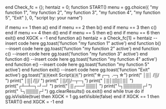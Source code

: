 end
Check_fc = {};
hentaiz = 0;
function START()
  menu = gg.choice({
    "my function 1",
    "my function 2",
    "my function 3",
    "my function 4",
    "my function 5",
    "Exit"
  }, 0, "script by: your name")

  if menu == 1 then a() end
  if menu == 2 then b() end
  if menu == 3 then c() end
  if menu == 4 then d() end
  if menu == 5 then e() end
  if menu == 6 then exit() end
  XGCK = -1
end
function a()
hentaiz = a
Check_fc[1] = hentaiz
  --insert code here
  gg.toast('function "my function 1" active')
end
function b()
  --insert code here
  gg.toast('function "my function 2" active')
end
function c()
  --insert code here
  gg.toast('function "my function 3" active')
end
function d()
  --insert code here
  gg.toast('function "my function 4" active')
end
function e()
  --insert code here
  gg.toast('function "my function 5" active')
end
function exit()
  --insert code here
  gg.toast('function "Exit" active')
  gg.toast("🇧🇷exit Script🇧🇷")
  print("☆┌─┐   .─┐☆")
  print("    │▒│ /▒/      ")
  print("    │▒│/▒/       ")
  print("    │▒/▒/─┬─┐")
  print("    │▒│▒|▒│▒│ ")
  print("┌┴─┴─┐-┘─┘  ")
  print("│▒┌──┘▒▒▒│ ")
  print("└┐▒▒▒▒▒▒┌┘")
  print("    └┐▒▒▒▒┌┘")
  gg.clearResults()
  os.exit()
end
while true do
  if gg.isVisible(true) then
    XGCK = 1
    gg.setVisible(false)
  end
  if XGCK == 1 then
    START()
  end
  XGCK = -1
end
